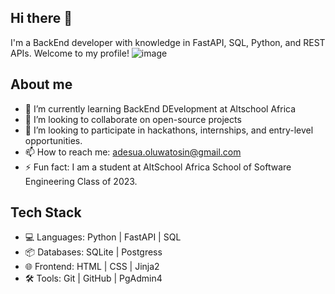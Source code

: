 ## Hi there 👋
I'm a BackEnd developer with knowledge in FastAPI, SQL, Python, and REST APIs. Welcome to my profile!
![image](https://github.com/Mr-Tosyn/Mr-Tosyn/assets/51682725/d35f23da-91fc-4efd-a95c-0df49ab107c9)

## About me
- 🌱 I’m currently learning BackEnd DEvelopment at Altschool Africa
- 👯 I’m looking to collaborate on open-source projects
- 🤔 I’m looking to participate in hackathons, internships, and entry-level opportunities.
- 📫 How to reach me: adesua.oluwatosin@gmail.com
- ⚡ Fun fact: I am a student at AltSchool Africa School of Software Engineering Class of 2023.

## Tech Stack
- 💻 Languages: Python | FastAPI | SQL
- 📦 Databases: SQLite | Postgress
- 🌐 Frontend: HTML | CSS | Jinja2 
- 🛠️ Tools: Git | GitHub | PgAdmin4
